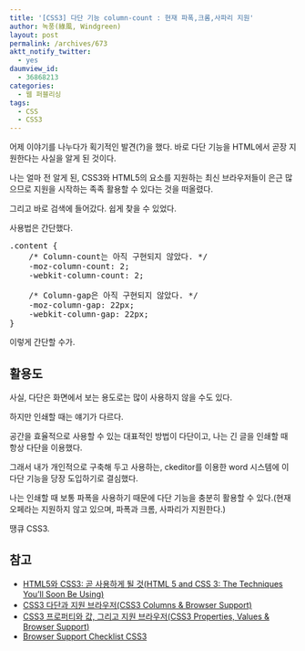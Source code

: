 ```yaml
---
title: '[CSS3] 다단 기능 column-count : 현재 파폭,크롬,사파리 지원'
author: 녹풍(綠風, Windgreen)
layout: post
permalink: /archives/673
aktt_notify_twitter:
  - yes
daumview_id:
  - 36868213
categories:
  - 웹 퍼블리싱
tags:
  - CSS
  - CSS3
---
```

어제 이야기를 나누다가 획기적인 발견(?)을 했다. 바로 다단 기능을 HTML에서 곧장 지원한다는 사실을 알게 된 것이다.

나는 얼마 전 알게 된, CSS3와 HTML5의 요소를 지원하는 최신 브라우저들이 은근 많으므로 지원을 시작하는 족족 활용할 수 있다는 것을 떠올렸다.

그리고 바로 검색에 들어갔다. 쉽게 찾을 수 있었다.

사용법은 간단했다.

<pre class="brush:css">.content {
    /* Column-count는 아직 구현되지 않았다. */
    -moz-column-count: 2;
    -webkit-column-count: 2;  

    /* Column-gap은 아직 구현되지 않았다. */
    -moz-column-gap: 22px;
    -webkit-column-gap: 22px;
}</pre>

이렇게 간단할 수가.

## 활용도

사실, 다단은 화면에서 보는 용도로는 많이 사용하지 않을 수도 있다.

하지만 인쇄할 때는 얘기가 다르다.

공간을 효율적으로 사용할 수 있는 대표적인 방법이 다단이고, 나는 긴 글을 인쇄할 때 항상 다단을 이용했다.

그래서 내가 개인적으로 구축해 두고 사용하는, ckeditor를 이용한 word 시스템에 이 다단 기능을 당장 도입하기로 결심했다.

나는 인쇄할 때 보통 파폭을 사용하기 때문에 다단 기능을 충분히 활용할 수 있다.(현재 오페라는 지원하지 않고 있으며, 파폭과 크롬, 사파리가 지원한다.)

땡큐 CSS3.

## 참고

<div>
  <ul>
    <li>
      <a href="http://net.tutsplus.com/tutorials/html-css-techniques/html-5-and-css-3-the-techniques-youll-soon-be-using/" target="_blank">HTML5와 CSS3: 곧 사용하게 될 것(HTML 5 and CSS 3: The Techniques You’ll Soon Be Using)</a>
    </li>
    <li>
      <a href="http://www.evotech.net/blog/2010/02/css3-columns-browser-support/" target="_blank">CSS3 다단과 지원 브라우저(CSS3 Columns & Browser Support)</a>
    </li>
    <li>
      <a href="http://www.evotech.net/blog/2009/05/css-properties-values-and-browser-support/" target="_blank">CSS3 프로퍼티와 값, 그리고 지원 브라우저(CSS3 Properties, Values & Browser Support)</a>
    </li>
    <li>
      <a href="http://www.normansblog.de/demos/browser-support-checklist-css3/">Browser Support Checklist CSS3</a>
    </li>
  </ul>
</div>